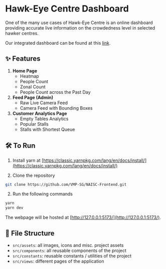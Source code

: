 # Hawk-Eye Centre Dashboard

One of the many use cases of Hawk-Eye Centre is an online dashboard providing accurate live information on the crowdedness level in selected hawker centres.

Our integrated dashboard can be found at this [link](https://naisc.vmpsg.xyz).

## ✨ Features

1. **Home Page**
   - Heatmap
   - People Count
   - Zonal Count
   - People Count across the Past Day
2. **Feed Page (Admin)**
   - Raw Live Camera Feed
   - Camera Feed with Bounding Boxes 
3. **Customer Analytics Page**
   - Empty Tables Analytics
   - Popular Stalls
   - Stalls with Shortest Queue
## 🛠️ To Run

1. Install yarn at [https://classic.yarnpkg.com/lang/en/docs/install/](https://classic.yarnpkg.com/lang/en/docs/install/)

2. Clone the repository
```bash
git clone https://github.com/VMP-SG/NAISC-Frontend.git
```

2. Run the following commands
```bash
yarn
yarn dev
```

The webpage will be hosted at [http://127.0.0.1:5173/](http://127.0.0.1:5173/).

## 📗 File Structure
- `src/assets`: all images, icons and misc. project assets
- `src/components`: all reusable components of the project
- `src/constants`: reusable constants / utilities of the project
- `src/views`: different pages of the application
